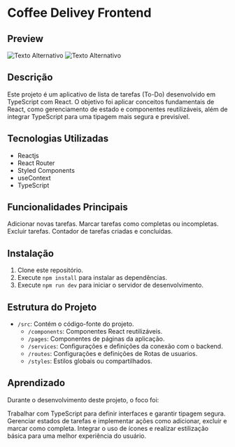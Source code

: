 # Coffee Delivey Frontend



## Preview

<img src="https://i.imgur.com/o0gOFWV.png" alt="Texto Alternativo">


<img src="https://i.imgur.com/4jTKs1Q.png" alt="Texto Alternativo">






## Descrição
Este projeto é um aplicativo de lista de tarefas (To-Do) desenvolvido em TypeScript com React. O objetivo foi aplicar conceitos fundamentais de React, como gerenciamento de estado e componentes reutilizáveis, além de integrar TypeScript para uma tipagem mais segura e previsível.

## Tecnologias Utilizadas
- Reactjs
- React Router 
- Styled Components
- useContext
- TypeScript

## Funcionalidades Principais
Adicionar novas tarefas.
Marcar tarefas como completas ou incompletas.
Excluir tarefas.
Contador de tarefas criadas e concluídas.

## Instalação
1. Clone este repositório.
2. Execute `npm install` para instalar as dependências.
3. Execute `npm run dev` para iniciar o servidor de desenvolvimento.

## Estrutura do Projeto
- `/src`: Contém o código-fonte do projeto.
  - `/components`: Componentes React reutilizáveis.
  - `/pages`: Componentes de páginas da aplicação.
  - `/services`: Configurações e definições da conexão com o backend.
  -  `/routes`: Configurações e definições de Rotas de usuarios.
  - `/styles`: Estilos globais ou compartilhados.


## Aprendizado

Durante o desenvolvimento deste projeto, o foco foi:

Trabalhar com TypeScript para definir interfaces e garantir tipagem segura.
Gerenciar estados de tarefas e implementar ações como adicionar, excluir e marcar como completa.
Integrar o uso de ícones e realizar estilização básica para uma melhor experiência do usuário.



